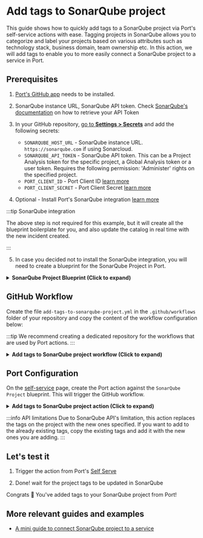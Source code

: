 # Add tags to SonarQube project

This guide shows how to quickly add tags to a SonarQube project via Port's self-service actions with ease. Tagging projects in SonarQube allows you to categorize and label your projects based on various attributes such as technology stack, business domain, team ownership etc. In this action, we will add tags to enable you to more easily connect a SonarQube project to a service in Port.

## Prerequisites
1. [Port's GitHub app](https://github.com/apps/getport-io) needs to be installed.
2. SonarQube instance URL, SonarQube API token. Check [SonarQube's documentation](https://docs.sonarsource.com/sonarqube/latest/user-guide/user-account/generating-and-using-tokens/) on how to retrieve your API Token
3. In your GitHub repository, [go to **Settings > Secrets**](https://docs.github.com/en/actions/security-guides/using-secrets-in-github-actions#creating-secrets-for-a-repository) and add the following secrets:
    * `SONARQUBE_HOST_URL` - SonarQube instance URL. `https://sonarqube.com` if using Sonarcloud.
    * `SONARQUBE_API_TOKEN` - SonarQube API token. This can be a Project Analysis token for the specific project, a Global Analysis token or a user token. Requires the following permission: 'Administer' rights on the specified project.
    * `PORT_CLIENT_ID` - Port Client ID [learn more](https://docs.getport.io/build-your-software-catalog/sync-data-to-catalog/api/#get-api-token)
    * `PORT_CLIENT_SECRET` - Port Client Secret [learn more](https://docs.getport.io/build-your-software-catalog/sync-data-to-catalog/api/#get-api-token)

4. Optional - Install Port's SonarQube integration [learn more](https://docs.getport.io/build-your-software-catalog/sync-data-to-catalog/code-quality-security/sonarqube)

:::tip SonarQube integration

The above step is not required for this example, but it will create all the blueprint boilerplate for you, and also update the catalog in real time with the new incident created.

:::

5. In case you decided not to install the SonarQube integration, you will need to create a blueprint for the SonarQube Project in Port.

<details>
<summary> <b> SonarQube Project Blueprint (Click to expand)</b></summary>

```json showLineNumbers
{
  "identifier": "sonarQubeProject",
  "title": "SonarQube Project",
  "icon": "sonarqube",
  "schema": {
    "properties": {
      "organization": {
        "type": "string",
        "title": "Organization",
        "icon": "TwoUsers"
      },
      "link": {
        "type": "string",
        "format": "url",
        "title": "Link",
        "icon": "Link"
      },
      "lastAnalysisDate": {
        "type": "string",
        "format": "date-time",
        "icon": "Clock",
        "title": "Last Analysis Date"
      },
      "numberOfBugs": {
        "type": "number",
        "title": "Number Of Bugs"
      },
      "numberOfCodeSmells": {
        "type": "number",
        "title": "Number Of CodeSmells"
      },
      "numberOfVulnerabilities": {
        "type": "number",
        "title": "Number Of Vulnerabilities"
      },
      "numberOfHotSpots": {
        "type": "number",
        "title": "Number Of HotSpots"
      },
      "numberOfDuplications": {
        "type": "number",
        "title": "Number Of Duplications"
      },
      "coverage": {
        "type": "number",
        "title": "Coverage"
      },
      "mainBranch": {
        "type": "string",
        "icon": "Git",
        "title": "Main Branch"
      },
      "tags": {
        "type": "array",
        "title": "Tags"
      }
    },
    "required": []
  },
  "mirrorProperties": {},
  "calculationProperties": {},
  "relations": {}
}
```
</details>

## GitHub Workflow

Create the file `add-tags-to-sonarqube-project.yml` in the `.github/workflows` folder of your repository and copy the content of the workflow configuration below:

:::tip
We recommend creating a dedicated repository for the workflows that are used by Port actions.
:::

<details>
<summary><b>Add tags to SonarQube project workflow (Click to expand)</b></summary>

```yaml showLineNumbers
name: Add tags to SonarQube project
on:
  workflow_dispatch:
    inputs:
      tags:
        type: string
        required: true
      port_context:
        required: true
        type: string

jobs:
  create-entity-in-port-and-update-run:
    runs-on: ubuntu-latest
    steps:
      - name: Inform Port of start of request to SonarQube
        uses: port-labs/port-github-action@v1
        with:
          clientId: ${{ secrets.PORT_CLIENT_ID }}
          clientSecret: ${{ secrets.PORT_CLIENT_SECRET }}
          baseUrl: https://api.getport.io
          operation: PATCH_RUN
          runId: ${{ fromJson(inputs.port_context).run_id}}
          logMessage: Starting request to add tags to SonarQube project
      
      - name: Add tags to SonarQube project
        uses: fjogeleit/http-request-action@v1
        with:
          url: "${{ secrets.SONARQUBE_HOST_URL }}/api/project_tags/set?project=${{ fromJson(inputs.port_context).entity }}&tags=${{ inputs.tags }}"
          method: "POST"
          bearerToken: ${{ secrets.SONARQUBE_API_TOKEN }}
          customHeaders: '{"Content-Type": "application/json"}'

      - name: Inform Port of completion of request to SonarQube
        uses: port-labs/port-github-action@v1
        with:
          clientId: ${{ secrets.PORT_CLIENT_ID }}
          clientSecret: ${{ secrets.PORT_CLIENT_SECRET }}
          baseUrl: https://api.getport.io
          operation: PATCH_RUN
          runId: ${{ fromJson(inputs.port_context).run_id }}
          logMessage: Finished request to create SonarQube project
```
</details>

## Port Configuration

On the [self-service](https://app.getport.io/self-serve) page, create the Port action against the `SonarQube Project` blueprint. This will trigger the GitHub workflow.

<details>
<summary><b>Add tags to SonarQube project action (Click to expand)</b></summary>

:::tip Modification Required
Make sure to replace `<GITHUB_ORG>` and `<GITHUB_REPO>` with your GitHub organization and repository names respectively.
:::

```json showLineNumbers
{
  "identifier": "sonarQubeProject_add_tags_to_sonar_qube_project",
  "title": "Add Tags to SonarQube project",
  "icon": "sonarqube",
  "description": "Adds additional tags to a project in SonarQube",
  "trigger": {
    "type": "self-service",
    "operation": "DAY-2",
    "userInputs": {
      "properties": {
        "tags": {
          "title": "Tags",
          "description": "Comma separated list of tags",
          "icon": "DefaultProperty",
          "type": "string"
        }
      },
      "required": [
        "tags"
      ],
      "order": [
        "tags"
      ]
    },
    "blueprintIdentifier": "sonarQubeProject"
  },
  "invocationMethod": {
    "type": "GITHUB",
    "org": "<Enter GitHub organization>",
    "repo": "<Enter GitHub repository>",
    "workflow": "add-tags-to-sonarqube-project.yml",
    "workflowInputs": {
      "tags": "{{.inputs.\"tags\"}}",
      "port_context": {
        "entity": "{{.entity.identifier}}",
        "run_id": "{{.run.id}}"
      }
    },
    "reportWorkflowStatus": true
  },
  "requiredApproval": false,
  "publish": true
}
```
</details>

:::info API limitations
Due to SonarQube API's limitation, this action replaces the tags on the project with the new ones specified. If you want to add to the already existing tags, copy the existing tags and add it with the new ones you are adding.
:::

## Let's test it

1. Trigger the action from Port's [Self Serve](https://app.getport.io/self-serve)

2. Done! wait for the project tags to be updated in SonarQube

Congrats 🎉 You've added tags to your SonarQube project from Port!


## More relevant guides and examples
- [A mini guide to connect SonarQube project to a service](https://docs.getport.io/guides/all/connect-sonar-project-to-service)